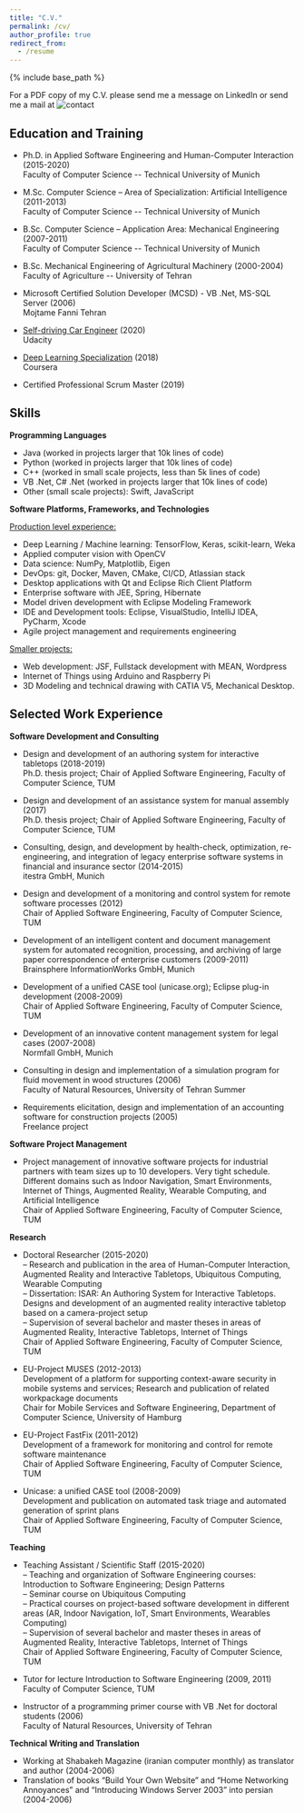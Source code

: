 ```yaml
---
title: "C.V."
permalink: /cv/
author_profile: true
redirect_from:
  - /resume
---
```


{% include base_path %}

For a PDF copy of my C.V. please send me a message on LinkedIn or send me a mail at ![contact](../../images/email.png)

## Education and Training
* Ph.D. in Applied Software Engineering and Human-Computer Interaction (2015-2020) <br/> 
  Faculty of Computer Science -- Technical University of Munich 

* M.Sc. Computer Science – Area of Specialization: Artificial Intelligence (2011-2013) <br/> 
  Faculty of Computer Science -- Technical University of Munich 

* B.Sc. Computer Science – Application Area: Mechanical Engineering (2007-2011) <br/> 
  Faculty of Computer Science -- Technical University of Munich 

* B.Sc. Mechanical Engineering of Agricultural Machinery (2000-2004) <br/> 
  Faculty of Agriculture -- University of Tehran

* Microsoft Certified Solution Developer (MCSD) - VB .Net, MS-SQL Server (2006) <br/>
  Mojtame Fanni Tehran 

* [Self-driving Car Engineer](https://www.udacity.com/course/self-driving-car-engineer-nanodegree--nd013) (2020) <br/> 
  Udacity

* [Deep Learning Specialization](https://www.coursera.org/specializations/deep-learning) (2018) <br/>
  Coursera

* Certified Professional Scrum Master (2019)


## Skills

**Programming Languages**
* Java (worked in projects larger that 10k lines of code)
* Python (worked in projects larger that 10k lines of code)
* C++ (worked in small scale projects, less than 5k lines of code)
* VB .Net, C# .Net (worked in projects larger that 10k lines of code)
* Other (small scale projects): Swift, JavaScript

**Software Platforms, Frameworks, and Technologies** <br/>

<ins>Production level experience:</ins>
* Deep Learning / Machine learning: TensorFlow, Keras, scikit-learn, Weka
* Applied computer vision with OpenCV
* Data science: NumPy, Matplotlib, Eigen
* DevOps: git, Docker, Maven, CMake, CI/CD, Atlassian stack
* Desktop applications with Qt and Eclipse Rich Client Platform
* Enterprise software with JEE, Spring, Hibernate
* Model driven development with Eclipse Modeling Framework
* IDE and Development tools: Eclipse, VisualStudio, IntelliJ IDEA, PyCharm, Xcode
* Agile project management and requirements engineering

<ins>Smaller projects:</ins>
* Web development: JSF, Fullstack development with MEAN, Wordpress
* Internet of Things using Arduino and Raspberry Pi
* 3D Modeling and technical drawing with CATIA V5, Mechanical Desktop.

## Selected Work Experience

**Software Development and Consulting**

* Design and development of an authoring system for interactive tabletops (2018-2019) <br/>
Ph.D. thesis project; Chair of Applied Software Engineering, Faculty of Computer Science, TUM

* Design and development of an assistance system for manual assembly (2017) <br/>
Ph.D. thesis project; Chair of Applied Software Engineering, Faculty of Computer Science, TUM

* Consulting, design, and development by health-check, optimization, re-engineering, and
integration of legacy enterprise software systems in financial and insurance sector (2014-2015) <br/>
itestra GmbH, Munich

* Design and development of a monitoring and control system for remote software processes (2012) <br/>
Chair of Applied Software Engineering, Faculty of Computer Science, TUM

* Development of an intelligent content and document management system for automated recognition, processing, and archiving of large paper correspondence of enterprise customers (2009-2011) <br/>
Brainsphere InformationWorks GmbH, Munich

* Development of a unified CASE tool (unicase.org); Eclipse plug-in development (2008-2009) <br/>
Chair of Applied Software Engineering, Faculty of Computer Science, TUM

* Development of an innovative content management system for legal cases (2007-2008) <br/>
Normfall GmbH, Munich

* Consulting in design and implementation of a simulation program for
fluid movement in wood structures (2006)  <br/>
Faculty of Natural Resources, University of Tehran Summer 

* Requirements elicitation, design and implementation of an accounting software for
construction projects (2005) <br/>
Freelance project

**Software Project Management**
* Project management of innovative software projects for industrial partners with team sizes up to 10 developers. Very tight schedule. Different domains such as Indoor Navigation, Smart Environments, Internet of Things, Augmented Reality, Wearable Computing, and Artificial Intelligence <br/>
Chair of Applied Software Engineering, Faculty of Computer Science, TUM

**Research**
* Doctoral Researcher (2015-2020) <br/>
&ndash; Research and publication in the area of Human-Computer Interaction, Augmented Reality and Interactive Tabletops, Ubiquitous Computing, Wearable Computing <br/>
&ndash; Dissertation: ISAR: An Authoring System for Interactive Tabletops. Designs and development of an augmented reality interactive tabletop based on a camera-project setup <br/>
&ndash; Supervision of several bachelor and master theses in areas of Augmented Reality, Interactive Tabletops, Internet of Things <br/>
Chair of Applied Software Engineering, Faculty of Computer Science, TUM

* EU-Project MUSES (2012-2013) <br/>
  Development of a platform for supporting context-aware security in mobile systems and services; Research and publication of related workpackage documents  <br/>
  Chair for Mobile Services and Software Engineering, Department of Computer Science, University of Hamburg

* EU-Project FastFix (2011-2012) <br/>
  Development of a framework for monitoring and control for remote software maintenance  <br/>
  Chair of Applied Software Engineering, Faculty of Computer Science, TUM

* Unicase: a unified CASE tool (2008-2009) <br/>
  Development and publication on automated task triage and automated generation of sprint plans <br/>
  Chair of Applied Software Engineering, Faculty of Computer Science, TUM

**Teaching**
* Teaching Assistant / Scientific Staff (2015-2020) <br/>
&ndash; Teaching and organization of Software Engineering courses: Introduction to Software Engineering; Design Patterns <br/>
&ndash; Seminar course on Ubiquitous Computing <br/>
&ndash; Practical courses on project-based software development in different areas (AR, Indoor Navigation, IoT, Smart Environments, Wearables Computing) <br/>
&ndash; Supervision of several bachelor and master theses in areas of Augmented Reality, Interactive Tabletops, Internet of Things <br/>
Chair of Applied Software Engineering, Faculty of Computer Science, TUM

* Tutor for lecture Introduction to Software Engineering (2009, 2011)
 Faculty of Computer Science, TUM

* Instructor of a programming primer course with VB .Net for doctoral students (2006) <br/>
Faculty of Natural Resources, University of Tehran 

**Technical Writing and Translation**
* Working at Shabakeh Magazine (iranian computer monthly) as translator and author (2004-2006)
* Translation of books “Build Your Own Website” and “Home Networking Annoyances” and “Introducing Windows Server 2003” into persian (2004-2006)



